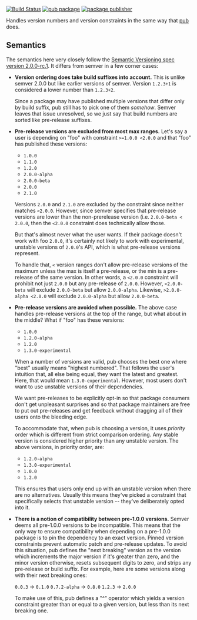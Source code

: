 [![Build Status](https://github.com/dart-lang/tools/actions/workflows/pub_semver.yaml/badge.svg)](https://github.com/dart-lang/tools/actions/workflows/pub_semver.yaml)
[![pub package](https://img.shields.io/pub/v/pub_semver.svg)](https://pub.dev/packages/pub_semver)
[![package publisher](https://img.shields.io/pub/publisher/pub_semver.svg)](https://pub.dev/packages/pub_semver/publisher)

Handles version numbers and version constraints in the same way that [pub][]
does.

## Semantics

The semantics here very closely follow the
[Semantic Versioning spec version 2.0.0-rc.1][semver]. It differs from semver
in a few corner cases:

 *  **Version ordering does take build suffixes into account.** This is unlike
    semver 2.0.0 but like earlier versions of semver. Version `1.2.3+1` is
    considered a lower number than `1.2.3+2`.

    Since a package may have published multiple versions that differ only by
    build suffix, pub still has to pick one of them *somehow*. Semver leaves
    that issue unresolved, so we just say that build numbers are sorted like
    pre-release suffixes.

 *  **Pre-release versions are excluded from most max ranges.** Let's say a
    user is depending on "foo" with constraint `>=1.0.0 <2.0.0` and that "foo"
    has published these versions:

     *  `1.0.0`
     *  `1.1.0`
     *  `1.2.0`
     *  `2.0.0-alpha`
     *  `2.0.0-beta`
     *  `2.0.0`
     *  `2.1.0`

    Versions `2.0.0` and `2.1.0` are excluded by the constraint since neither
    matches `<2.0.0`. However, since semver specifies that pre-release versions
    are lower than the non-prerelease version (i.e. `2.0.0-beta < 2.0.0`, then
    the `<2.0.0` constraint does technically allow those.

    But that's almost never what the user wants. If their package doesn't work
    with foo `2.0.0`, it's certainly not likely to work with experimental,
    unstable versions of `2.0.0`'s API, which is what pre-release versions
    represent.

    To handle that, `<` version ranges don't allow pre-release versions of the
    maximum unless the max is itself a pre-release, or the min is a pre-release
    of the same version. In other words, a `<2.0.0` constraint will prohibit not
    just `2.0.0` but any pre-release of `2.0.0`. However, `<2.0.0-beta` will
    exclude `2.0.0-beta` but allow `2.0.0-alpha`. Likewise, `>2.0.0-alpha
    <2.0.0` will exclude `2.0.0-alpha` but allow `2.0.0-beta`.

 *  **Pre-release versions are avoided when possible.** The above case
    handles pre-release versions at the top of the range, but what about in
    the middle? What if "foo" has these versions:

     *  `1.0.0`
     *  `1.2.0-alpha`
     *  `1.2.0`
     *  `1.3.0-experimental`

    When a number of versions are valid, pub chooses the best one where "best"
    usually means "highest numbered". That follows the user's intuition that,
    all else being equal, they want the latest and greatest. Here, that would
    mean `1.3.0-experimental`. However, most users don't want to use unstable
    versions of their dependencies.

    We want pre-releases to be explicitly opt-in so that package consumers
    don't get unpleasant surprises and so that package maintainers are free to
    put out pre-releases and get feedback without dragging all of their users
    onto the bleeding edge.

    To accommodate that, when pub is choosing a version, it uses *priority*
    order which is different from strict comparison ordering. Any stable
    version is considered higher priority than any unstable version. The above
    versions, in priority order, are:

     *  `1.2.0-alpha`
     *  `1.3.0-experimental`
     *  `1.0.0`
     *  `1.2.0`

    This ensures that users only end up with an unstable version when there are
    no alternatives. Usually this means they've picked a constraint that
    specifically selects that unstable version -- they've deliberately opted
    into it.

 *  **There is a notion of compatibility between pre-1.0.0 versions.** Semver
    deems all pre-1.0.0 versions to be incompatible.  This means that the only
    way to ensure compatibility when depending on a pre-1.0.0 package is to
    pin the dependency to an exact version. Pinned version constraints prevent
    automatic patch and pre-release updates. To avoid this situation, pub
    defines the "next breaking" version as the version which increments the
    major version if it's greater than zero, and the minor version otherwise,
    resets subsequent digits to zero, and strips any pre-release or build
    suffix.  For example, here are some versions along with their next breaking
    ones:

    `0.0.3` -> `0.1.0`
    `0.7.2-alpha` -> `0.8.0`
    `1.2.3` -> `2.0.0`

    To make use of this, pub defines a "^" operator which yields a version
    constraint greater than or equal to a given version, but less than its next
    breaking one.

[pub]: https://pub.dev
[semver]: https://semver.org/spec/v2.0.0-rc.1.html
